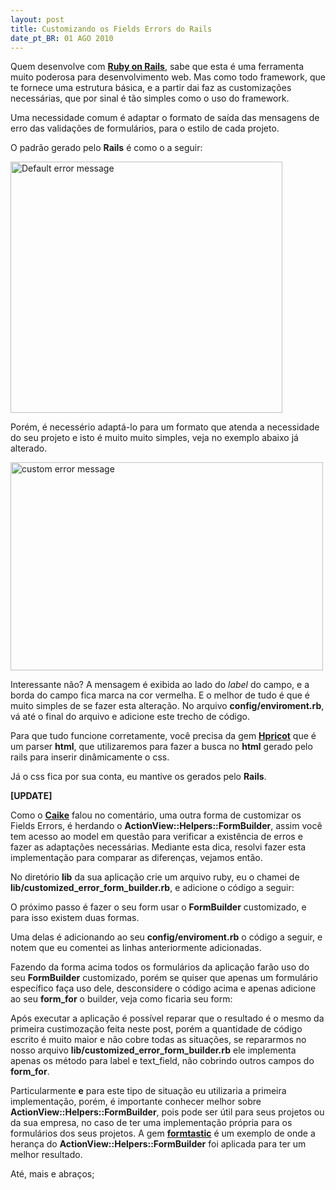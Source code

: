 ```yaml
--- 
layout: post
title: Customizando os Fields Errors do Rails
date_pt_BR: 01 AGO 2010
---
```


Quem desenvolve com **[Ruby on Rails](http://rubyonrails.org/)**, sabe que esta é uma ferramenta muito poderosa para desenvolvimento web. Mas como todo framework, que te fornece uma estrutura básica, e a partir dai faz as customizações necessárias, que por sinal é tão simples como o uso do framework.

Uma necessidade comum é adaptar o formato de saída das mensagens de erro das validações de formulários, para o estilo de cada projeto.

O padrão gerado pelo **Rails** é como o a seguir:

<img src="http://farm5.static.flickr.com/4125/4846589232_64d788ea98.jpg" width="435" height="402" alt="Default error message" title="default error message" />

Porém, é necessério adaptá-lo para um formato que atenda a necessidade do seu projeto e isto é muito muito simples, veja no exemplo abaixo já alterado.

<img src="http://farm5.static.flickr.com/4145/4846589304_dfd006acec.jpg" width="500" height="333" alt="custom error message" title="custom error message"/>

Interessante não?
A mensagem é exibida ao lado do *label* do campo, e a borda do campo fica marca na cor vermelha. E o melhor de tudo é que é muito simples de se fazer esta alteração. 
No arquivo **config/enviroment.rb**, vá até o final do arquivo e adicione este trecho de código.

<script src="http://gist.github.com/479961.js"> </script> 

Para que tudo funcione corretamente, você precisa da gem **[Hpricot](http://github.com/hpricot/hpricot)** que é um parser **html**, que utilizaremos para fazer a busca no **html** gerado pelo rails para inserir dinâmicamente o css.

Já o css fica por sua conta, eu mantive os gerados pelo **Rails**.

**[UPDATE]**

Como o **[Caike](http://twitter.com/caike)** falou no comentário, uma outra forma de customizar os Fields Errors, é herdando o **ActionView::Helpers::FormBuilder**, assim você tem acesso ao model em questão para verificar a existência de erros e fazer as adaptações necessárias.
Mediante esta dica, resolvi fazer esta implementação para comparar as diferenças, vejamos então.

No diretório **lib** da sua aplicação crie um arquivo ruby, eu o chamei de **lib/customized_error_form_builder.rb**, e adicione o código a seguir:

<script src="http://gist.github.com/503552.js"> </script>

O próximo passo é fazer o seu form usar o **FormBuilder** customizado, e para isso existem duas formas.

Uma delas é adicionando ao seu  **config/enviroment.rb**  o código a seguir, e notem que eu comentei as linhas anteriormente adicionadas.

<script src="http://gist.github.com/503566.js"> </script>

Fazendo da forma acima todos os formulários da aplicação farão uso do seu **FormBuilder** customizado, porém se quiser que apenas um formulário específico faça uso dele, desconsidere o código acima e apenas adicione ao seu **form_for** o builder, veja como ficaria seu form:

<script src="http://gist.github.com/503571.js"> </script>

Após executar a aplicação é possível reparar que o resultado é o mesmo da primeira custimozação feita neste post, porém a quantidade de código escrito é muito maior e não cobre todas as situações, se repararmos no nosso arquivo **lib/customized_error_form_builder.rb** ele implementa apenas os método para label e text_field, não cobrindo outros campos do **form_for**.

Particularmente **e** para este tipo de situação eu utilizaria a primeira implementação, porém, é importante conhecer melhor sobre **ActionView::Helpers::FormBuilder**, pois pode ser útil para seus projetos ou da sua empresa, no caso de ter uma implementação própria para os formulários dos seus projetos. A gem **[formtastic](http://github.com/justinfrench/formtastic)** é um exemplo de onde a herança do  **ActionView::Helpers::FormBuilder** foi aplicada para ter um melhor resultado.


Até, mais e abraços;
